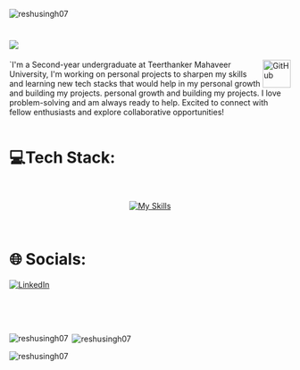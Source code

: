 
<p align="left"> <img src="https://komarev.com/ghpvc/?username=reshusingh07&label=Profile%20views&color=0e75b6&style=flat" alt="reshusingh07" /> </p>

#  <img src = "https://readme-typing-svg.herokuapp.com?font=Kalam&size=40&duration=2000&pause=380&color=02A8F7&center=true&vCenter=true&width=443&height=55&lines=Hi+%F0%9F%91%8B%2C+I'm+Reshu"/>
<img alt="GitHub" src="https://github.githubassets.com/images/mona-loading-dark.gif" width="50" height="50" align="right"  />
`I'm a Second-year undergraduate at Teerthanker Mahaveer University, I'm working on personal projects to sharpen my skills and learning new tech stacks that would help in my personal growth and building my projects. personal growth and
building my projects. I love problem-solving and am always ready to
help. Excited to connect with fellow enthusiasts and explore collaborative opportunities!

<br>


<p align="left"> <a href="https://twitter.com/" target="blank"><img src="https://img.shields.io/twitter/follow/?logo=twitter&style=for-the-badge" alt="" /></a> </p>
<h1 align="left"> 💻Tech Stack:</h1>
<br>
<p align="center"><a href="https://skills.thijs.gg"><img src="https://skills.thijs.gg/icons?i=c,cpp,bootstrap,blender,css,docker,git,github,html,java,js,linux,mongodb,nodejs,py,vscode" alt="My Skills"></a></p>

<br>


# 🌐 Socials:
[![LinkedIn](https://img.shields.io/badge/LinkedIn-Connect-blue?style=for-the-badge&logo=linkedin)](https://www.linkedin.com/in/reshu-singh07/)

<br>

<br>

 

<br>

<p><img align="left" src="https://github-readme-stats.vercel.app/api/top-langs?username=reshusingh07&show_icons=true&locale=en&layout=compact" alt="reshusingh07" /></p>

<p>&nbsp;<img align="center" src="https://github-readme-stats.vercel.app/api?username=reshusingh07&show_icons=true&locale=en" alt="reshusingh07" /></p>

<p><img align="center" src="https://github-readme-streak-stats.herokuapp.com/?user=reshusingh07&" alt="reshusingh07" /></p>
